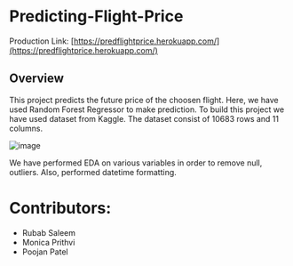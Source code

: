 # Predicting-Flight-Price

Production
Link: [https://predflightprice.herokuapp.com/](https://predflightprice.herokuapp.com/)

## Overview
This project predicts the future price of the choosen flight. Here, we have used Random Forest Regressor to make prediction. To build this project we have used dataset from Kaggle. The dataset consist of 10683 rows and 11 columns.

![image](https://user-images.githubusercontent.com/55655289/129272286-b312b0bb-4601-4fee-ac5e-01ee0e3b6cea.png)

We have performed EDA on various variables in order to remove null, outliers. Also, performed datetime formatting. 

# Contributors:
* Rubab Saleem
* Monica Prithvi
* Poojan Patel

